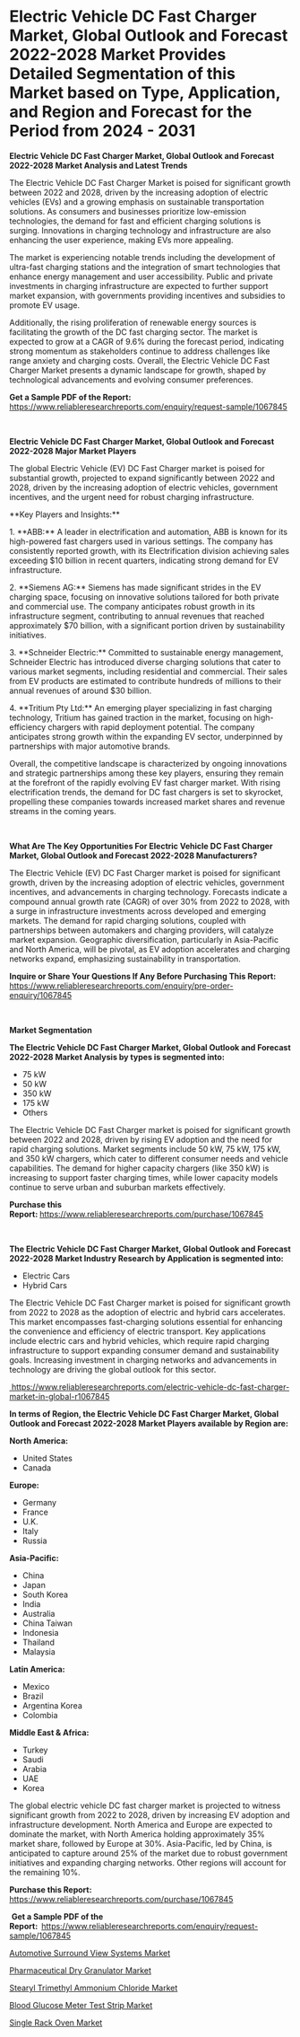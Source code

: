 <p><h1>Electric Vehicle DC Fast Charger Market, Global Outlook and Forecast 2022-2028 Market Provides Detailed Segmentation of this Market based on Type, Application, and Region and Forecast for the Period from 2024 - 2031</h1></p><p><strong>Electric Vehicle DC Fast Charger Market, Global Outlook and Forecast 2022-2028 Market Analysis and Latest Trends</strong></p>
<p><p>The Electric Vehicle DC Fast Charger Market is poised for significant growth between 2022 and 2028, driven by the increasing adoption of electric vehicles (EVs) and a growing emphasis on sustainable transportation solutions. As consumers and businesses prioritize low-emission technologies, the demand for fast and efficient charging solutions is surging. Innovations in charging technology and infrastructure are also enhancing the user experience, making EVs more appealing.</p><p>The market is experiencing notable trends including the development of ultra-fast charging stations and the integration of smart technologies that enhance energy management and user accessibility. Public and private investments in charging infrastructure are expected to further support market expansion, with governments providing incentives and subsidies to promote EV usage.</p><p>Additionally, the rising proliferation of renewable energy sources is facilitating the growth of the DC fast charging sector. The market is expected to grow at a CAGR of 9.6% during the forecast period, indicating strong momentum as stakeholders continue to address challenges like range anxiety and charging costs. Overall, the Electric Vehicle DC Fast Charger Market presents a dynamic landscape for growth, shaped by technological advancements and evolving consumer preferences.</p></p>
<p><strong>Get a Sample PDF of the Report:&nbsp;</strong> <a href="https://www.reliableresearchreports.com/enquiry/request-sample/1067845">https://www.reliableresearchreports.com/enquiry/request-sample/1067845</a></p>
<p>&nbsp;</p>
<p><strong>Electric Vehicle DC Fast Charger Market, Global Outlook and Forecast 2022-2028 Major Market Players</strong></p>
<p><p>The global Electric Vehicle (EV) DC Fast Charger market is poised for substantial growth, projected to expand significantly between 2022 and 2028, driven by the increasing adoption of electric vehicles, government incentives, and the urgent need for robust charging infrastructure.</p><p>**Key Players and Insights:**</p><p>1. **ABB:** A leader in electrification and automation, ABB is known for its high-powered fast chargers used in various settings. The company has consistently reported growth, with its Electrification division achieving sales exceeding $10 billion in recent quarters, indicating strong demand for EV infrastructure.</p><p>2. **Siemens AG:** Siemens has made significant strides in the EV charging space, focusing on innovative solutions tailored for both private and commercial use. The company anticipates robust growth in its infrastructure segment, contributing to annual revenues that reached approximately $70 billion, with a significant portion driven by sustainability initiatives.</p><p>3. **Schneider Electric:** Committed to sustainable energy management, Schneider Electric has introduced diverse charging solutions that cater to various market segments, including residential and commercial. Their sales from EV products are estimated to contribute hundreds of millions to their annual revenues of around $30 billion.</p><p>4. **Tritium Pty Ltd:** An emerging player specializing in fast charging technology, Tritium has gained traction in the market, focusing on high-efficiency chargers with rapid deployment potential. The company anticipates strong growth within the expanding EV sector, underpinned by partnerships with major automotive brands.</p><p>Overall, the competitive landscape is characterized by ongoing innovations and strategic partnerships among these key players, ensuring they remain at the forefront of the rapidly evolving EV fast charger market. With rising electrification trends, the demand for DC fast chargers is set to skyrocket, propelling these companies towards increased market shares and revenue streams in the coming years.</p></p>
<p>&nbsp;</p>
<p><strong>What Are The Key Opportunities For Electric Vehicle DC Fast Charger Market, Global Outlook and Forecast 2022-2028 Manufacturers?</strong></p>
<p><p>The Electric Vehicle (EV) DC Fast Charger market is poised for significant growth, driven by the increasing adoption of electric vehicles, government incentives, and advancements in charging technology. Forecasts indicate a compound annual growth rate (CAGR) of over 30% from 2022 to 2028, with a surge in infrastructure investments across developed and emerging markets. The demand for rapid charging solutions, coupled with partnerships between automakers and charging providers, will catalyze market expansion. Geographic diversification, particularly in Asia-Pacific and North America, will be pivotal, as EV adoption accelerates and charging networks expand, emphasizing sustainability in transportation.</p></p>
<p><strong>Inquire or Share Your Questions If Any Before Purchasing This Report:</strong> <a href="https://www.reliableresearchreports.com/enquiry/pre-order-enquiry/1067845">https://www.reliableresearchreports.com/enquiry/pre-order-enquiry/1067845</a></p>
<p>&nbsp;</p>
<p><strong>Market Segmentation</strong></p>
<p><strong>The Electric Vehicle DC Fast Charger Market, Global Outlook and Forecast 2022-2028 Market Analysis by types is segmented into:</strong></p>
<p><ul><li>75 kW</li><li>50 kW</li><li>350 kW</li><li>175 kW</li><li>Others</li></ul></p>
<p><p>The Electric Vehicle DC Fast Charger market is poised for significant growth between 2022 and 2028, driven by rising EV adoption and the need for rapid charging solutions. Market segments include 50 kW, 75 kW, 175 kW, and 350 kW chargers, which cater to different consumer needs and vehicle capabilities. The demand for higher capacity chargers (like 350 kW) is increasing to support faster charging times, while lower capacity models continue to serve urban and suburban markets effectively.</p></p>
<p><strong>Purchase this Report:&nbsp;</strong><a href="https://www.reliableresearchreports.com/purchase/1067845">https://www.reliableresearchreports.com/purchase/1067845</a></p>
<p>&nbsp;</p>
<p><strong>The Electric Vehicle DC Fast Charger Market, Global Outlook and Forecast 2022-2028 Market Industry Research by Application is segmented into:</strong></p>
<p><ul><li>Electric Cars</li><li>Hybrid Cars</li></ul></p>
<p><p>The Electric Vehicle DC Fast Charger market is poised for significant growth from 2022 to 2028 as the adoption of electric and hybrid cars accelerates. This market encompasses fast-charging solutions essential for enhancing the convenience and efficiency of electric transport. Key applications include electric cars and hybrid vehicles, which require rapid charging infrastructure to support expanding consumer demand and sustainability goals. Increasing investment in charging networks and advancements in technology are driving the global outlook for this sector.</p></p>
<p><a href="https://www.reliableresearchreports.com/electric-vehicle-dc-fast-charger-market-in-global-r1067845">&nbsp;https://www.reliableresearchreports.com/electric-vehicle-dc-fast-charger-market-in-global-r1067845</a></p>
<p><strong>In terms of Region, the Electric Vehicle DC Fast Charger Market, Global Outlook and Forecast 2022-2028 Market Players available by Region are:</strong></p>
<p>
    <p> <strong> North America: </strong>
        <ul>
            <li>United States</li>
            <li>Canada</li>
        </ul>
        </p> 
    <p> <strong> Europe: </strong>
        <ul>
            <li>Germany</li>
            <li>France</li>
            <li>U.K.</li>
            <li>Italy</li>
            <li>Russia</li>
        </ul>
        </p> 
    <p> <strong> Asia-Pacific: </strong>
        <ul>
            <li>China</li>
            <li>Japan</li>
            <li>South Korea</li>
            <li>India</li>
            <li>Australia</li>
            <li>China Taiwan</li>
            <li>Indonesia</li>
            <li>Thailand</li>
            <li>Malaysia</li>
        </ul>
        </p> 
    <p> <strong> Latin America: </strong>
        <ul>
            <li>Mexico</li>
            <li>Brazil</li>
            <li>Argentina Korea</li>
            <li>Colombia</li>
        </ul>
        </p> 
    <p> <strong> Middle East & Africa: </strong>
        <ul>
            <li>Turkey</li>
            <li>Saudi</li>
            <li>Arabia</li>
            <li>UAE</li>
            <li>Korea</li>
        </ul>
    </p>
    </p>
<p><p>The global electric vehicle DC fast charger market is projected to witness significant growth from 2022 to 2028, driven by increasing EV adoption and infrastructure development. North America and Europe are expected to dominate the market, with North America holding approximately 35% market share, followed by Europe at 30%. Asia-Pacific, led by China, is anticipated to capture around 25% of the market due to robust government initiatives and expanding charging networks. Other regions will account for the remaining 10%.</p></p>
<p><strong>Purchase this Report: </strong><a href="https://www.reliableresearchreports.com/purchase/1067845">https://www.reliableresearchreports.com/purchase/1067845</a></p>
<p>&nbsp;<strong>Get a Sample PDF of the Report:&nbsp;&nbsp;</strong><a href="https://www.reliableresearchreports.com/enquiry/request-sample/1067845">https://www.reliableresearchreports.com/enquiry/request-sample/1067845</a></p>
<p><strong></strong></p>
<p><p><a href="https://www.linkedin.com/pulse/global-automotive-surround-view-systems-market-exploring-qoehe?trackingId=7IGu1gqwS1ON%2FoaQX2XRmg%3D%3D">Automotive Surround View Systems Market</a></p><p><a href="https://medium.com/@paaboudi9k/the-pharmaceutical-dry-granulator-market-industry-provides-a-comprehensive-and-current-analysis-99882a8c17f4">Pharmaceutical Dry Granulator Market</a></p><p><a href="https://issuu.com/reportprime-2/docs/stearyl-trimethyl-ammonium-chloride_8cbe38fe2ec004">Stearyl Trimethyl Ammonium Chloride Market</a></p><p><a href="https://issuu.com/reportprime-2/docs/blood-glucose-meter-test-strip-mark_b2d62e7bfce0de">Blood Glucose Meter Test Strip Market</a></p><p><a href="https://medium.com/@charityrice71/the-single-rack-oven-market-has-grown-significantly-as-a-result-of-several-important-causes-b6da7737d3d6">Single Rack Oven Market</a></p></p>
